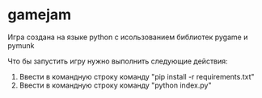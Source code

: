 # gamejam

Игра создана на языке python с исользованием библиотек pygame и pymunk

Что бы запустить игру нужно выполнить следующие действия:

1. Ввести в командную строку команду "pip install -r requirements.txt"
2. Ввести в командную строку команду "python index.py"
